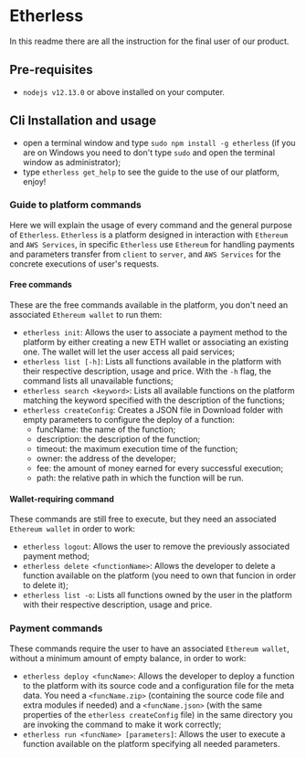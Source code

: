 # Etherless
In this readme there are all the instruction for the final user of our product.

## Pre-requisites
- ```nodejs v12.13.0``` or above installed on your computer.

## Cli Installation and usage
- open a terminal window and type ```sudo npm install -g etherless``` (if you are on Windows you need to don't type ```sudo``` and open the terminal window as administrator);
- type ```etherless get_help``` to see the guide to the use of our platform, enjoy!

### Guide to platform commands
Here we will explain the usage of every command and the general purpose of `Etherless`.
`Etherless` is a platform designed in interaction with `Ethereum` and `AWS Services`, in specific `Etherless` use `Ethereum` for handling payments and parameters transfer from ```client``` to ```server```, and `AWS Services` for the concrete executions of user's requests.

#### Free commands
These are the free commands available in the platform, you don't need an associated ```Ethereum wallet``` to run them:
- ```etherless init```: Allows the user to associate a payment method to the platform by either creating a new ETH wallet or associating an existing one. The wallet will let the user access all paid services;
- ```etherless list [-h]```: Lists all functions available in the platform with their respective description, usage and price. With the ```-h``` flag, the command lists all unavailable functions;
- ```etherless search <keyword>```: Lists all available functions on the platform matching the keyword specified with the description of the functions;
- ```etherless createConfig```: Creates a JSON file in Download folder with empty parameters to configure the deploy of a function:
    - funcName: the name of the function;
    - description: the description of the function;
    - timeout: the maximum execution time of the function;
    - owner: the address of the developer;
    - fee: the amount of money earned for every successful execution;
    - path: the relative path in which the function will be run.

#### Wallet-requiring command
These commands are still free to execute, but they need an associated ```Ethereum wallet``` in order to work:
- ```etherless logout```: Allows the user to remove the previously associated payment method;
- ```etherless delete <functionName>```: Allows the developer to delete a function available on the platform (you need to own that funcion in order to delete it);
- ```etherless list -o```: Lists all functions owned by the user in the platform with their respective description, usage and price.

### Payment commands
These commands require the user to have an associated ```Ethereum wallet```, without a minimum amount of empty balance, in order to work:
- ```etherless deploy <funcName>```: Allows the developer to deploy a function to the platform with its source code and a configuration file for the meta data. You need a `<funcName.zip>` (containing the source code file and extra modules if needed) and a `<funcName.json>` (with the same properties of the ```etherless createConfig``` file) in the same directory you are invoking the command to make it work correctly;
- ```etherless run <funcName> [parameters]```: Allows the user to execute a function available on the platform specifying all needed parameters. 
